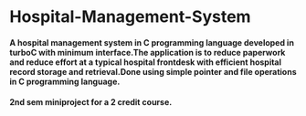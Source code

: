 # Hospital-Management-System
#### A hospital management system in C programming language developed in turboC with minimum interface.The application is to reduce paperwork and reduce effort at a typical hospital frontdesk with efficient hospital record storage and retrieval.Done using simple pointer and file operations in C programming language.
#### 2nd sem miniproject for a 2 credit course.
